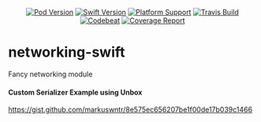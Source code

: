 <p align="center">
    <a href="https://cocoapods.org/pods/CellularNetworking"><img src="https://img.shields.io/cocoapods/v/CellularNeworking.svg" alt="Pod Version" /></a>
    <a href="https://swift.org"><img src="https://img.shields.io/badge/swift-5.0+-orange.svg?style=flat" alt="Swift Version" /></a>
    <a href="https://cocoapods.org/pods/CellularNetworking"><img src="https://img.shields.io/cocoapods/p/CellularNeworking.svg" alt="Platform Support" /></a>
    <a href="http://travis-ci.com/cellular/networking-swift/"><img src="https://img.shields.io/travis/com/cellular/networking-swift.svg" alt="Travis Build"></a>
    <a href="https://codebeat.co/projects/github-com-cellular-networking-swift-master"><img src="https://codebeat.co/badges/7da9733a-991b-484f-a2f6-cc5282be2ee4" alt="Codebeat" /></a>
    <a href="https://codecov.io/gh/cellular/networking-swift"><img src="https://codecov.io/gh/cellular/networking-swift/branch/master/graph/badge.svg" alt="Coverage Report" /></a>
</p>

# networking-swift

Fancy networking module

#### Custom Serializer Example using Unbox

https://gist.github.com/markuswntr/8e575ec656207be1f00de17b039c1466
